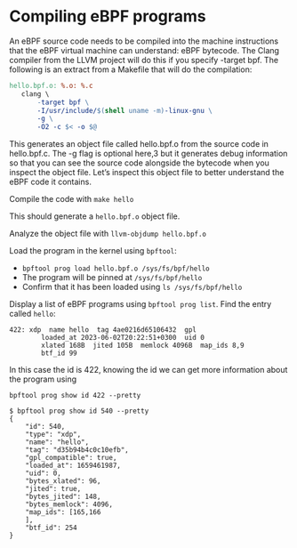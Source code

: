 # Compiling eBPF programs

An eBPF source code needs to be compiled into the machine instructions that the eBPF virtual machine can understand: eBPF bytecode.
The Clang compiler from the LLVM project will do this if you specify -target bpf.
The following is an extract from a Makefile that will do the compilation:

```Makefile
hello.bpf.o: %.o: %.c
   clang \
       -target bpf \
       -I/usr/include/$(shell uname -m)-linux-gnu \
       -g \
       -O2 -c $< -o $@
```

This generates an object file called hello.bpf.o from the source code in hello.bpf.c. The -g flag is optional here,3 but it generates debug information so that you can see the source code alongside the bytecode when you inspect the object file. Let’s inspect this object file to better understand the eBPF code it contains.


Compile the code with `make hello`

This should generate a `hello.bpf.o` object file.

Analyze the object file with `llvm-objdump hello.bpf.o`

Load the program in the kernel using `bpftool`:
- `bpftool prog load hello.bpf.o /sys/fs/bpf/hello`
- The program will be pinned at `/sys/fs/bpf/hello`
- Confirm that it has been loaded using `ls /sys/fs/bpf/hello`

Display a list of eBPF programs using `bpftool prog list`.
Find the entry called `hello`:

```
422: xdp  name hello  tag 4ae0216d65106432  gpl
        loaded_at 2023-06-02T20:22:51+0300  uid 0
        xlated 168B  jited 105B  memlock 4096B  map_ids 8,9
        btf_id 99
```
In this case the id is 422, knowing the id we can get more information about the program using

```
bpftool prog show id 422 --pretty
```

```
$ bpftool prog show id 540 --pretty
{
    "id": 540,
    "type": "xdp",
    "name": "hello",
    "tag": "d35b94b4c0c10efb",
    "gpl_compatible": true,
    "loaded_at": 1659461987,
    "uid": 0,
    "bytes_xlated": 96,
    "jited": true,
    "bytes_jited": 148,
    "bytes_memlock": 4096,
    "map_ids": [165,166
    ],
    "btf_id": 254
}
```